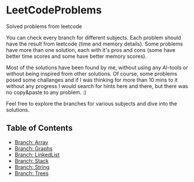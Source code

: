 # LeetCodeProblems

Solved problems from leetcode

You can check every branch for different subjects. 
Each problem should have the result from leetcode (time and memory details).
Some problems have more than one solution, each with it's pros and cons (some have better time scores and some have better memory scores).

Most of the solutions have been found by me, without using any AI-tools or without being inspired from other solutions. 
Of course, some problems posed some challanges and if I was thinking for more than 10 mins to it without any progress
I would search for hints here and there, but there was no copy&paste to any problem. :) 

Feel free to explore the branches for various subjects and dive into the solutions.

## Table of Contents

- [Branch: Array](/Array)
- [Branch: Graphs](#branch-Graphs)
- [Branch: LinkedList](#branch-LinkedList)
- [Branch: Stack](#branch-Stack)
- [Branch: String](#branch-String)
- [Branch: Trees](#branch-Trees)
